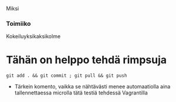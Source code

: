 Miksi 
### Toimiiko 
Kokeiluyksikaksikolme
# Tähän on helppo tehdä rimpsuja 

```
git add . && git commit ; git pull && git push
```

- Tärkein komento, vaikka se nähtävästi menee automaatiolla aina tallennettaessa microlla tätä testiä tehdessä Vagrantilla
